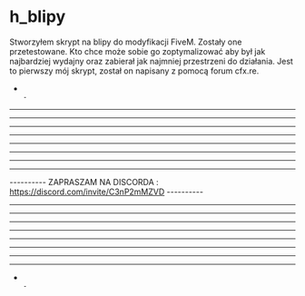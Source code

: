 # h_blipy
Stworzyłem skrypt na blipy do modyfikacji FiveM. Zostały one przetestowane. Kto chce może sobie go zoptymalizować aby był jak najbardziej wydajny oraz zabierał jak najmniej przestrzeni do działania.
Jest to pierwszy mój skrypt, został on napisany z pomocą forum cfx.re.


-                                                                                            -
--                                                                                          --
---                                                                                        ---
----                                                                                      ----
-----                                                                                    -----
------                                                                                  ------
-------                                                                                -------
--------                                                                              --------
---------                                                                            ---------
----------      ZAPRASZAM NA DISCORDA : https://discord.com/invite/C3nP2mMZVD       ----------
---------                                                                            ---------
--------                                                                              --------
-------                                                                                -------
------                                                                                  ------
-----                                                                                    -----
----                                                                                      ----
---                                                                                        ---
--                                                                                          --
-                                                                                            -
